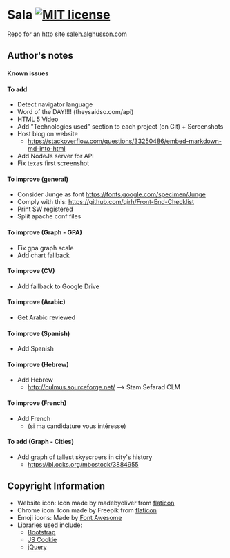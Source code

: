# Sala [![MIT license](https://img.shields.io/badge/license-MIT-lightgrey.svg)](https://raw.githubusercontent.com/qirh/sala/master/LICENSE)
Repo for an http site [saleh.alghusson.com](https://saleh.alghusson.com)


## Author's notes
#### Known issues
#### To add
* Detect navigator language
* Word of the DAY!!!! (theysaidso.com/api)
* HTML 5 Video
* Add "Technologies used" section to each project (on Git) + Screenshots
* Host blog on website
  * https://stackoverflow.com/questions/33250486/embed-markdown-md-into-html
* Add NodeJs server for API
* Fix texas first screenshot


#### To improve (general)
* Consider Junge as font https://fonts.google.com/specimen/Junge
* Comply with this: https://github.com/qirh/Front-End-Checklist
* Print SW registered
* Split apache conf files
#### To improve (Graph - GPA)
* Fix gpa graph scale
* Add chart fallback
#### To improve (CV)
* Add fallback to Google Drive
#### To improve (Arabic)
* Get Arabic reviewed
#### To improve (Spanish)
* Add Spanish
#### To improve (Hebrew)
* Add Hebrew
  * http://culmus.sourceforge.net/ --> Stam Sefarad CLM
#### To improve (French)
* Add French
  * (si ma candidature vous intéresse)
#### To add (Graph - Cities)
* Add graph of tallest skyscrpers in city's history
  * https://bl.ocks.org/mbostock/3884955

## Copyright Information
* Website icon: Icon made by madebyoliver from [flaticon](www.flaticon.com)
* Chrome icon: Icon made by Freepik from [flaticon](www.flaticon.com)
* Emoji icons: Made by [Font Awesome](https://fontawesome.com/license)
* Libraries used include:
  * [Bootstrap](https://getbootstrap.com/)
  * [JS Cookie](https://github.com/js-cookie/js-cookie)
  * [jQuery](https://jquery.com/)
